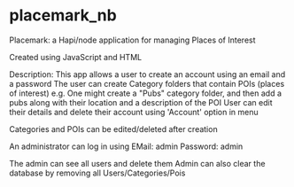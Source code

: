 # placemark_nb
Placemark: a Hapi/node application for managing Places of Interest

Created using JavaScript and HTML

Description:
This app allows a user to create an account using an email and a password
The user can create Category folders that contain POIs (places of interest)
e.g. One might create a "Pubs" category folder, and then add a pubs along with their location and a description of the POI
User can edit their details and delete their account using 'Account' option in menu

Categories and POIs can be edited/deleted after creation

An administrator can log in using 
EMail: admin
Password: admin

The admin can see all users and delete them
Admin can also clear the database by removing all Users/Categories/Pois
